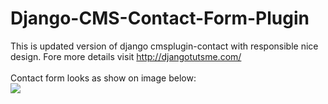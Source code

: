 Django-CMS-Contact-Form-Plugin
==============================

This is  updated version of django cmsplugin-contact  with responsible nice design. Fore more details visit http://djangotutsme.com/
<br>
<br>
Contact form looks as show on image below:
<br>
<img src="http://www.djangotutsme.com/media/cms_page_media/11/freecontactform.png" />
